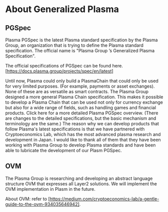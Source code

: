# About Generalized Plasma

## PGSpec

Plasma PGSpec is the latest Plasma standard specification by the Plasma Group, an organization that is trying to define the Plasma standard specification. The official name is "Plasma Group ’s Generalized Plasma Specification".

The official specifications of PGSpec can be found here. [https://docs.plasma.group/projects/spec/en/latest]

Until now, Plasma could only build a PlasmaChain that could only be used for very limited purposes. (For example, payments or asset exchanges). None of these are as versatile as smart contracts. The Plasma Group designed a more general Plasma Chain specification. This makes it possible to develop a Plasma Chain that can be used not only for currency exchange but also for a wide range of fields, such as handling games and financial products.
Click here for a more detailed Plasma PGSpec overview. (There are changes to the detailed specifications, but the basic mechanism and terminology are the same.)
The reason why we can develop products that follow Plasma's latest specifications is that we have partnered with Cryptoeconomics Lab, which has the most advanced plasma research and development in Japan. I would like to thank all of them that they have been working with Plasma Group to develop Plasma standards and have been able to lubricate the development of our Plasm PGSpec.

## OVM
The Plasma Group is researching and developing an abstract language structure OVM that expresses all Layer2 solutions.
We will implement the OVM implementation in Plasm in the future.

About OVM: refer to [https://medium.com/cryptoeconomics-lab/a-gentle-guide-to-the-ovm-934035646942].